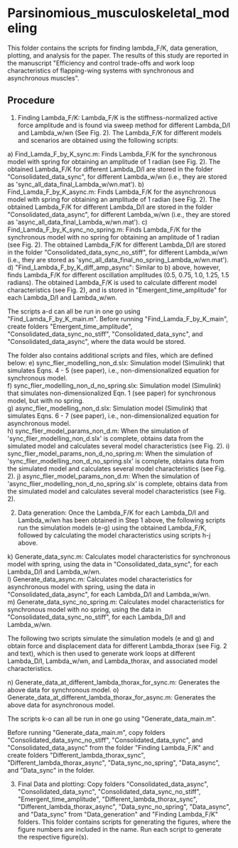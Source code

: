 # Parsinomious_musculoskeletal_modeling
This folder contains the scripts for finding lambda_F/K, data generation, plotting, and analysis for the paper. The results of this study are reported in the manuscript "Efficiency and control trade-offs and work loop characteristics of flapping-wing systems with synchronous and asynchronous muscles".


## Procedure
1. Finding Lambda_F/K: Lambda_F/K is the stiffness-normalized active force amplitude and is found via sweep method for different Lambda_D/I and Lambda_w/wn (See Fig. 2). The Lambda_F/K for different models and scenarios are obtained using the following scripts:

a) Find_Lamda_F_by_K_sync.m: Finds Lambda_F/K for the synchronous model with spring for obtaining an amplitude of 1 radian (see Fig. 2). The obtained Lambda_F/K for different Lambda_D/I are stored in the folder "Consolidated_data_sync", for different Lambda_w/wn (i.e., they are stored as 'sync_all_data_final_Lambda_w/wn.mat').
b) Find_Lamda_F_by_K_async.m: Finds Lambda_F/K for the asynchronous model with spring for obtaining an amplitude of 1 radian (see Fig. 2). The obtained Lambda_F/K for different Lambda_D/I are stored in the folder "Consolidated_data_async", for different Lambda_w/wn (i.e., they are stored as 'async_all_data_final_Lambda_w/wn.mat').
c) Find_Lamda_F_by_K_sync_no_spring.m: Finds Lambda_F/K for the synchronous model with no spring for obtaining an amplitude of 1 radian (see Fig. 2). The obtained Lambda_F/K for different Lambda_D/I are stored in the folder "Consolidated_data_sync_no_stiff", for different Lambda_w/wn (i.e., they are stored as 'sync_all_data_final_no_spring_Lambda_w/wn.mat').
d) "Find_Lambda_F_by_K_diff_amp_async": Similar to b) above, however, finds Lambda_F/K for different oscillation amplitudes (0.5, 0.75, 1.0, 1.25, 1.5 radians). The obtained Lambda_F/K is used to calculate different model characteristics (see Fig. 2), and is stored in "Emergent_time_amplitude" for each Lambda_D/I and Lambda_w/wn.

The scripts a-d can all be run in one go using "Find_Lamda_F_by_K_main.m". Before running "Find_Lamda_F_by_K_main", create folders "Emergent_time_amplitude", "Consolidated_data_sync_no_stiff", "Consolidated_data_sync", and "Consolidated_data_async", where the data would be stored. 

The folder also contains additional scripts and files, which are defined below:
e) sync_flier_modelling_non_d.slx: Simulation model (Simulink) that simulates Eqns. 4 - 5 (see paper), i.e., non-dimensionalized equation for synchronous model.  
f) sync_flier_modelling_non_d_no_spring.slx: Simulation model (Simulink) that simulates non-dimensionalized Eqn. 1 (see paper) for synchronous model, but with no spring.  
g) async_flier_modelling_non_d.slx: Simulation model (Simulink) that simulates Eqns. 6 - 7 (see paper), i.e., non-dimensionalized equation for asynchronous model.  
h) sync_flier_model_params_non_d.m: When the simulation of 'sync_flier_modelling_non_d.slx' is complete, obtains data from the simulated model and calculates several model characteristics (see Fig. 2).
i) sync_flier_model_params_non_d_no_spring.m: When the simulation of 'sync_flier_modelling_non_d_no_spring.slx' is complete, obtains data from the simulated model and calculates several model characteristics (see Fig. 2).
j) async_flier_model_params_non_d.m: When the simulation of 'async_flier_modelling_non_d_no_spring.slx' is complete, obtains data from the simulated model and calculates several model characteristics (see Fig. 2).


2. Data generation: Once the Lambda_F/K for each Lambda_D/I and Lambda_w/wn has been obtained in Step 1 above, the following scripts run the simulation models (e-g) using the obtained Lambda_F/K, followed by calculating the model characteristics using scripts h-j above. 

k) Generate_data_sync.m: Calculates model characteristics for synchronous model with spring, using the data in "Consolidated_data_sync", for each Lambda_D/I and Lambda_w/wn.   
l) Generate_data_async.m: Calculates model characteristics for asynchronous model with spring, using the data in "Consolidated_data_async", for each Lambda_D/I and Lambda_w/wn.   
m) Generate_data_sync_no_spring.m: Calculates model characteristics for synchronous model with no spring, using the data in "Consolidated_data_sync_no_stiff", for each Lambda_D/I and Lambda_w/wn.   

The following two scripts simulate the simulation models (e and g) and obtain force and displacement data for different Lambda_thorax (see Fig. 2 and text), which is then used to generate work loops at different Lambda_D/I, Lambda_w/wn, and Lambda_thorax, and associated model characteristics.  

n) Generate_data_at_different_lambda_thorax_for_sync.m: Generates the above data for synchronous model.
o) Generate_data_at_different_lambda_thorax_for_async.m: Generates the above data for asynchronous model.
 
The scripts k-o can all be run in one go using "Generate_data_main.m". 

Before running "Generate_data_main.m", copy folders "Consolidated_data_sync_no_stiff", "Consolidated_data_sync", and "Consolidated_data_async" from the folder "Finding Lambda_F/K" and create folders "Different_lambda_thorax_sync", "Different_lambda_thorax_async", "Data_sync_no_spring", "Data_async", and "Data_sync" in the folder.

3. Final Data and plotting: Copy folders "Consolidated_data_async", "Consolidated_data_sync", "Consolidated_data_sync_no_stiff", "Emergent_time_amplitude", "Different_lambda_thorax_sync", "Different_lambda_thorax_async", "Data_sync_no_spring", "Data_async", and "Data_sync" from "Data_generation" and "Finding Lambda_F/K" folders. This folder contains scripts for generating the figures, where the figure numbers are included in the name. Run each script to generate the respective figure(s).
